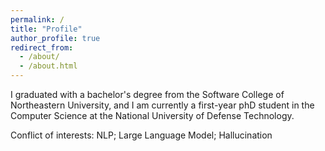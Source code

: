```yaml
---
permalink: /
title: "Profile"
author_profile: true
redirect_from: 
  - /about/
  - /about.html
---
```

I graduated with a bachelor's degree from the Software College of Northeastern University, and I am currently a first-year phD student in the Computer Science at the National University of Defense Technology.

Conflict of interests: NLP; Large Language Model; Hallucination
